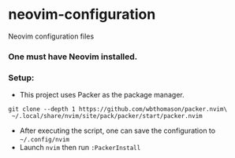 # neovim-configuration
Neovim configuration files

### One must have Neovim installed.

### Setup:
- This project uses Packer as the package manager.
```
git clone --depth 1 https://github.com/wbthomason/packer.nvim\
 ~/.local/share/nvim/site/pack/packer/start/packer.nvim
 ```
 - After executing the script, one can save the configuration to ```~/.config/nvim```
 - Launch ```nvim``` then run ```:PackerInstall```
